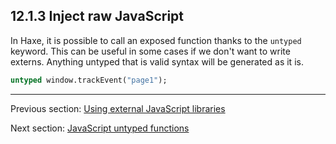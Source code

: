 ## 12.1.3 Inject raw JavaScript

In Haxe, it is possible to call an exposed function thanks to the `untyped` keyword. This can be useful in some cases if we don't want to write externs. Anything untyped that is valid syntax will be generated as it is.

```haxe
untyped window.trackEvent("page1");  
```

---

Previous section: [Using external JavaScript libraries](target-javascript-external-libraries.md)

Next section: [JavaScript untyped functions](target-javascript-untyped.md)